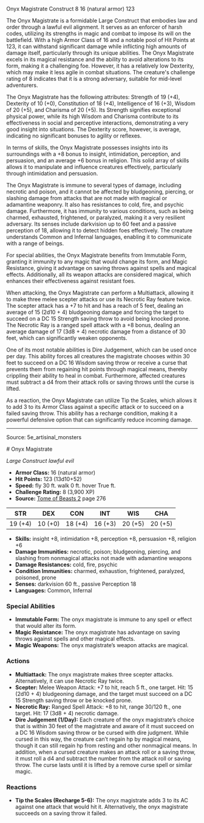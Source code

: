 <MonsterName/>Onyx Magistrate</MonsterName>
<CreatureType/>Construct</CreatureType>
<CR/>8</CR>
<AC/>16 (natural armor)</AC>
<HP/>123</HP>
<summary>The Onyx Magistrate is a formidable Large Construct that embodies law and order through a lawful evil alignment. It serves as an enforcer of harsh codes, utilizing its strengths in magic and combat to impose its will on the battlefield. With a high Armor Class of 16 and a notable pool of Hit Points at 123, it can withstand significant damage while inflicting high amounts of damage itself, particularly through its unique abilities. The Onyx Magistrate excels in its magical resistance and the ability to avoid alterations to its form, making it a challenging foe. However, it has a relatively low Dexterity, which may make it less agile in combat situations. The creature's challenge rating of 8 indicates that it is a strong adversary, suitable for mid-level adventurers.</summary>

<detail>

The Onyx Magistrate has the following attributes: Strength of 19 (+4), Dexterity of 10 (+0), Constitution of 18 (+4), Intelligence of 16 (+3), Wisdom of 20 (+5), and Charisma of 20 (+5). Its Strength signifies exceptional physical power, while its high Wisdom and Charisma contribute to its effectiveness in social and perceptive interactions, demonstrating a very good insight into situations. The Dexterity score, however, is average, indicating no significant bonuses to agility or reflexes.

In terms of skills, the Onyx Magistrate possesses insights into its surroundings with a +8 bonus to insight, intimidation, perception, and persuasion, and an average +6 bonus in religion. This solid array of skills allows it to manipulate and influence creatures effectively, particularly through intimidation and persuasion. 

The Onyx Magistrate is immune to several types of damage, including necrotic and poison, and it cannot be affected by bludgeoning, piercing, or slashing damage from attacks that are not made with magical or adamantine weaponry. It also has resistances to cold, fire, and psychic damage. Furthermore, it has immunity to various conditions, such as being charmed, exhausted, frightened, or paralyzed, making it a very resilient adversary. Its senses include darkvision up to 60 feet and a passive perception of 18, allowing it to detect hidden foes effectively. The creature understands Common and Infernal languages, enabling it to communicate with a range of beings.

For special abilities, the Onyx Magistrate benefits from Immutable Form, granting it immunity to any magic that would change its form, and Magic Resistance, giving it advantage on saving throws against spells and magical effects. Additionally, all its weapon attacks are considered magical, which enhances their effectiveness against resistant foes.

When attacking, the Onyx Magistrate can perform a Multiattack, allowing it to make three melee scepter attacks or use its Necrotic Ray feature twice. The scepter attack has a +7 to hit and has a reach of 5 feet, dealing an average of 15 (2d10 + 4) bludgeoning damage and forcing the target to succeed on a DC 15 Strength saving throw to avoid being knocked prone. The Necrotic Ray is a ranged spell attack with a +8 bonus, dealing an average damage of 17 (3d8 + 4) necrotic damage from a distance of 30 feet, which can significantly weaken opponents.

One of its most notable abilities is Dire Judgement, which can be used once per day. This ability forces all creatures the magistrate chooses within 30 feet to succeed on a DC 16 Wisdom saving throw or receive a curse that prevents them from regaining hit points through magical means, thereby crippling their ability to heal in combat. Furthermore, affected creatures must subtract a d4 from their attack rolls or saving throws until the curse is lifted.

As a reaction, the Onyx Magistrate can utilize Tip the Scales, which allows it to add 3 to its Armor Class against a specific attack or to succeed on a failed saving throw. This ability has a recharge condition, making it a powerful defensive option that can significantly reduce incoming damage.</detail>



---

Source: 5e_artisinal_monsters

<statblock>
# Onyx Magistrate

*Large* *Construct* *lawful evil*

- **Armor Class:** 16 (natural armor)
- **Hit Points:** 123 (13d10+52)
- **Speed:** fly 30 ft. walk 0 ft. hover True ft.
- **Challenge Rating:** 8 (3,900 XP)
- **Source:** [Tome of Beasts 2](https://koboldpress.com/kpstore/product/tome-of-beasts-2-for-5th-edition) page 276

| STR | DEX | CON | INT | WIS | CHA |
| --- | --- | --- | --- | --- | --- |
| 19 (+4) | 10 (+0) | 18 (+4) | 16 (+3) | 20 (+5) | 20 (+5) |

- **Skills:** insight +8, intimidation +8, perception +8, persuasion +8, religion +6
- **Damage Immunities:** necrotic, poison; bludgeoning, piercing, and slashing from nonmagical attacks not made with adamantine weapons
- **Damage Resistances:** cold, fire, psychic
- **Condition Immunities:** charmed, exhaustion, frightened, paralyzed, poisoned, prone
- **Senses:** darkvision 60 ft., passive Perception 18
- **Languages:** Common, Infernal

### Special Abilities

- **Immutable Form:** The onyx magistrate is immune to any spell or effect that would alter its form.
- **Magic Resistance:** The onyx magistrate has advantage on saving throws against spells and other magical effects.
- **Magic Weapons:** The onyx magistrate’s weapon attacks are magical.

### Actions

- **Multiattack:** The onyx magistrate makes three scepter attacks. Alternatively, it can use Necrotic Ray twice.
- **Scepter:** Melee Weapon Attack: +7 to hit, reach 5 ft., one target. Hit: 15 (2d10 + 4) bludgeoning damage, and the target must succeed on a DC 15 Strength saving throw or be knocked prone.
- **Necrotic Ray:** Ranged Spell Attack: +8 to hit, range 30/120 ft., one target. Hit: 17 (3d8 + 4) necrotic damage.
- **Dire Judgement (1/Day):** Each creature of the onyx magistrate’s choice that is within 30 feet of the magistrate and aware of it must succeed on a DC 16 Wisdom saving throw or be cursed with dire judgment. While cursed in this way, the creature can’t regain hp by magical means, though it can still regain hp from resting and other nonmagical means. In addition, when a cursed creature makes an attack roll or a saving throw, it must roll a d4 and subtract the number from the attack roll or saving throw. The curse lasts until it is lifted by a remove curse spell or similar magic.

### Reactions

- **Tip the Scales (Recharge 5-6):** The onyx magistrate adds 3 to its AC against one attack that would hit it. Alternatively, the onyx magistrate succeeds on a saving throw it failed.


</statblock>


